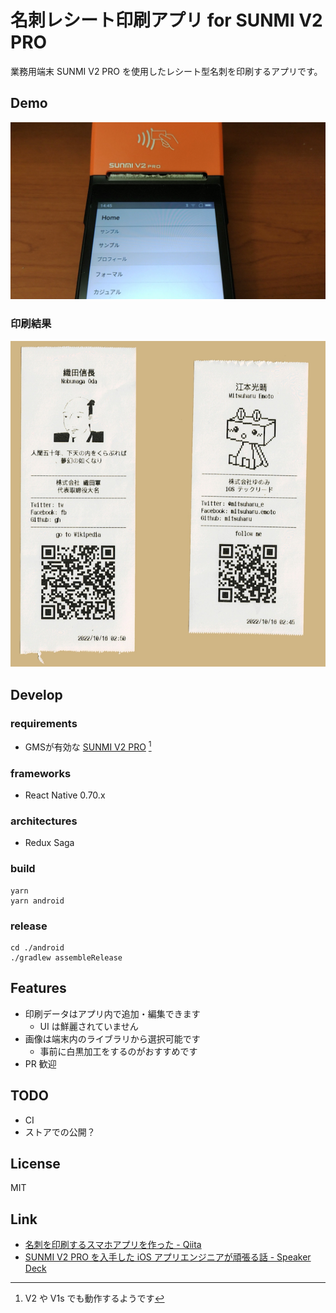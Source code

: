 名刺レシート印刷アプリ for SUNMI V2 PRO
==

業務用端末 SUNMI V2 PRO を使用したレシート型名刺を印刷するアプリです。

## Demo

[![動作デモ動画](README_Images/thumbnail.png)](https://www.youtube.com/watch?v=s9HNWSZ2Gbo)


### 印刷結果

![印刷結果](README_Images/receipts.png)

## Develop

### requirements

- GMSが有効な [SUNMI V2 PRO](https://www.sunmi.com/ja/v2-pro/) [^requirements-others]

[^requirements-others]: V2 や V1s でも動作するようです

### frameworks

- React Native 0.70.x


### architectures

- Redux Saga

### build

```shell
yarn
yarn android
```

### release

```shell
cd ./android
./gradlew assembleRelease
```

## Features

- 印刷データはアプリ内で追加・編集できます
  - UI は鮮麗されていません
- 画像は端末内のライブラリから選択可能です
  - 事前に白黒加工をするのがおすすめです
-  PR 歓迎
 
## TODO

- CI
- ストアでの公開？

## License

MIT

## Link

- [名刺を印刷するスマホアプリを作った \- Qiita](https://qiita.com/mitsuharu_e/items/2aeb060c6934e763b6c0)
- [SUNMI V2 PRO を入手した iOS アプリエンジニアが頑張る話 \- Speaker Deck](https://speakerdeck.com/mitsuharu/kyotolt-20221209)
